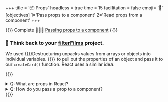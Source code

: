+++
title = '📦 Props'
headless = true
time = 15
facilitation = false
emoji= '🧩'
[objectives]
    1='Pass props to a component'
    2='Read props from a component'
+++

{{<note type="narrative" title="React Learn">}}
Complete 🧑🏾‍🎓 [Passing props to a component](https://react.dev/learn/passing-props-to-a-component)
{{</note>}}

### 🧠 Think back to your [filterFilms](/filterFilms.html) project.

We used {{<tooltip title="destructuring ">}}Destructuring unpacks values from arrays or objects into individual variables.
{{</tooltip>}} to pull out the properties of an object and pass it to our `createCard()` function. React uses a similar idea.

{{<note type="question" title="Check your understanding">}}

<details><summary>Q: What are props in React?
</summary>
A: Props are values passed from a parent component to a child component.
</details>
<details><summary>Q: How do you pass a prop to a component?
</summary>
A: Add the prop to the JSX tag of the child component.
</details>
{{</note>}}
